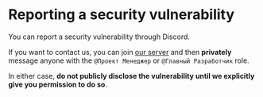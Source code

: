 # Reporting a security vulnerability
You can report a security vulnerability through Discord.

If you want to contact us, you can join [our server](https://discord.gg/ds14)
and then **privately** message anyone with the `@Проект Менеджер` or `@Главный Разработчик` role.

In either case, **do not publicly disclose the vulnerability until we explicitly give
you permission to do so**.
